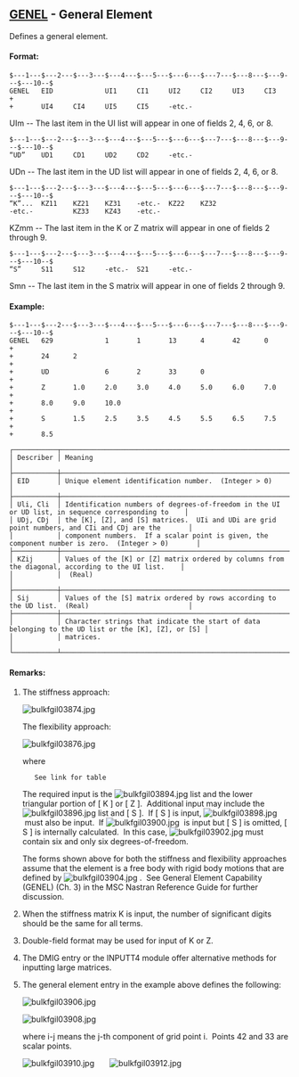 ## [GENEL](https://nexus.hexagon.com/documentationcenter/bundle/MSC_Nastran_2022.4/page/Nastran_Combined_Book/qrg/bulkfgil/TOC.GENEL.xhtml) - General Element

Defines a general element.

#### Format:

```nastran
$---1---$---2---$---3---$---4---$---5---$---6---$---7---$---8---$---9---$---10--$
GENEL   EID             UI1     CI1     UI2     CI2     UI3     CI3     +       
+       UI4     CI4     UI5     CI5     -etc.-                                  
```

UIm -- The last item in the UI list will appear in one of fields 2, 4, 6, or 8.

```nastran
$---1---$---2---$---3---$---4---$---5---$---6---$---7---$---8---$---9---$---10--$
“UD”    UD1     CD1     UD2     CD2     -etc.-
```

UDn -- The last item in the UD list will appear in one of fields 2, 4, 6, or 8.

```nastran
$---1---$---2---$---3---$---4---$---5---$---6---$---7---$---8---$---9---$---10--$
“K”...  KZ11    KZ21    KZ31    -etc.-  KZ22    KZ32
-etc.-          KZ33    KZ43    -etc.-              
```

KZmm -- The last item in the K or Z matrix will appear in one of fields 2 through 9.

```nastran
$---1---$---2---$---3---$---4---$---5---$---6---$---7---$---8---$---9---$---10--$
“S”     S11     S12     -etc.-  S21     -etc.-
```

Smn -- The last item in the S matrix will appear in one of fields 2 through 9.

#### Example:

```nastran
$---1---$---2---$---3---$---4---$---5---$---6---$---7---$---8---$---9---$---10--$
GENEL   629             1       1       13      4       42      0       +       
+       24      2                                                       +       
+       UD              6       2       33      0                       +       
+       Z       1.0     2.0     3.0     4.0     5.0     6.0     7.0     +       
+       8.0     9.0     10.0                                            +       
+       S       1.5     2.5     3.5     4.5     5.5     6.5     7.5     +       
+       8.5                                                                     
```

```text
┌───────────┬────────────────────────────────────────────────────────────────────────────────────────────────────┐
│ Describer │ Meaning                                                                                            │
├───────────┼────────────────────────────────────────────────────────────────────────────────────────────────────┤
│ EID       │ Unique element identification number.  (Integer > 0)                                               │
├───────────┼────────────────────────────────────────────────────────────────────────────────────────────────────┤
│ Uli, Cli  │ Identification numbers of degrees-of-freedom in the UI or UD list, in sequence corresponding to    │
│ UDj, CDj  │ the [K], [Z], and [S] matrices.  UIi and UDi are grid point numbers, and CIi and CDj are the       │
│           │ component numbers.  If a scalar point is given, the component number is zero.  (Integer > 0)       │
├───────────┼────────────────────────────────────────────────────────────────────────────────────────────────────┤
│ KZij      │ Values of the [K] or [Z] matrix ordered by columns from the diagonal, according to the UI list.    │
│           │  (Real)                                                                                            │
├───────────┼────────────────────────────────────────────────────────────────────────────────────────────────────┤
│ Sij       │ Values of the [S] matrix ordered by rows according to the UD list.  (Real)                         │
├───────────┼────────────────────────────────────────────────────────────────────────────────────────────────────┤
│           │ Character strings that indicate the start of data belonging to the UD list or the [K], [Z], or [S] │
│           │ matrices.                                                                                          │
└───────────┴────────────────────────────────────────────────────────────────────────────────────────────────────┘
```

#### Remarks:

1. The stiffness approach:

     ![bulkfgil03874.jpg](https://help-be.hexagonmi.com/bundle/MSC_Nastran_2022.4/page/Nastran_Combined_Book/qrg/bulkfgil/../../../assets/bulkfgil03874.jpg?_LANG=enus)  

     The flexibility approach:

     ![bulkfgil03876.jpg](https://help-be.hexagonmi.com/bundle/MSC_Nastran_2022.4/page/Nastran_Combined_Book/qrg/bulkfgil/../../../assets/bulkfgil03876.jpg?_LANG=enus)  

     where

          See link for table

     The required input is the  ![bulkfgil03894.jpg](https://help-be.hexagonmi.com/bundle/MSC_Nastran_2022.4/page/Nastran_Combined_Book/qrg/bulkfgil/../../../assets/bulkfgil03894.jpg?_LANG=enus)  list and the lower triangular portion of [ K ] or [ Z ].  Additional input may include the  ![bulkfgil03896.jpg](https://help-be.hexagonmi.com/bundle/MSC_Nastran_2022.4/page/Nastran_Combined_Book/qrg/bulkfgil/../../../assets/bulkfgil03896.jpg?_LANG=enus)  list and [ S ].  If [ S ] is input,  ![bulkfgil03898.jpg](https://help-be.hexagonmi.com/bundle/MSC_Nastran_2022.4/page/Nastran_Combined_Book/qrg/bulkfgil/../../../assets/bulkfgil03898.jpg?_LANG=enus)  must also be input.  If  ![bulkfgil03900.jpg](https://help-be.hexagonmi.com/bundle/MSC_Nastran_2022.4/page/Nastran_Combined_Book/qrg/bulkfgil/../../../assets/bulkfgil03900.jpg?_LANG=enus)  is input but [ S ] is omitted, [ S ] is internally calculated.  In this case,  ![bulkfgil03902.jpg](https://help-be.hexagonmi.com/bundle/MSC_Nastran_2022.4/page/Nastran_Combined_Book/qrg/bulkfgil/../../../assets/bulkfgil03902.jpg?_LANG=enus)  must contain six and only six degrees-of-freedom.

     The forms shown above for both the stiffness and flexibility approaches assume that the element is a free body with rigid body motions that are defined by  ![bulkfgil03904.jpg](https://help-be.hexagonmi.com/bundle/MSC_Nastran_2022.4/page/Nastran_Combined_Book/qrg/bulkfgil/../../../assets/bulkfgil03904.jpg?_LANG=enus) .  See  General Element Capability (GENEL)  (Ch. 3) in the   MSC Nastran Reference Guide  for further discussion.

2. When the stiffness matrix K is input, the number of significant digits should be the same for all terms.

3. Double-field format may be used for input of K or Z.

4. The DMIG entry or the INPUTT4 module offer alternative methods for inputting large matrices.

5. The general element entry in the example above defines the following:

     ![bulkfgil03906.jpg](https://help-be.hexagonmi.com/bundle/MSC_Nastran_2022.4/page/Nastran_Combined_Book/qrg/bulkfgil/../../../assets/bulkfgil03906.jpg?_LANG=enus)  

     ![bulkfgil03908.jpg](https://help-be.hexagonmi.com/bundle/MSC_Nastran_2022.4/page/Nastran_Combined_Book/qrg/bulkfgil/../../../assets/bulkfgil03908.jpg?_LANG=enus)  

     where i-j means the j-th component of grid point i.  Points 42 and 33 are scalar points.

     ![bulkfgil03910.jpg](https://help-be.hexagonmi.com/bundle/MSC_Nastran_2022.4/page/Nastran_Combined_Book/qrg/bulkfgil/../../../assets/bulkfgil03910.jpg?_LANG=enus)       ![bulkfgil03912.jpg](https://help-be.hexagonmi.com/bundle/MSC_Nastran_2022.4/page/Nastran_Combined_Book/qrg/bulkfgil/../../../assets/bulkfgil03912.jpg?_LANG=enus)

